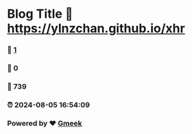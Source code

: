 # Blog Title :link: https://ylnzchan.github.io/xhr 
### :page_facing_up: [1](https://ylnzchan.github.io/xhr/tag.html) 
### :speech_balloon: 0 
### :hibiscus: 739 
### :alarm_clock: 2024-08-05 16:54:09 
### Powered by :heart: [Gmeek](https://github.com/Meekdai/Gmeek)

